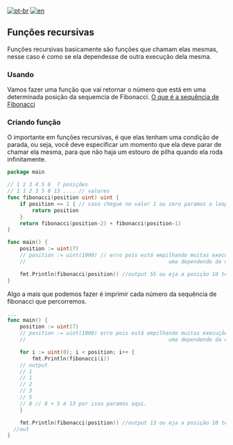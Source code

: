 [![pt-br](https://img.shields.io/badge/language-pt--br-green.svg)](https://github.com/kauemurakami/go-recursive-functions/blob/main/README.pt-br.md)
[![en](https://img.shields.io/badge/language-en-orange.svg)](https://github.com/kauemurakami/go-recursive-functions/blob/main/README.md)

## Funções recursivas
Funções recursivas basicamente são funções que chamam elas mesmas, nesse caso é como se ela dependesse de outra execução dela mesma.  

### Usando
Vamos fazer uma função que vai retornar o número que está em uma determinada posição da sequemcia de Fibonacci.  [O que é a sequência de Fibonacci](https://en.wikipedia.org/wiki/Fibonacci_sequence)  

### Criando função
O importante em funções recursivas, é que elas tenham uma condição de parada, ou seja, você deve especificar um momento que ela deve parar de chamar ela mesma, para que não haja um estouro de pilha quando ela roda infinitamente.  
```go
package main

// 1 2 3 4 5 6  7 posições
// 1 1 2 3 5 8 13 .... // valores
func fibonacci(position uint) uint {
	if position <= 1 { // caso chegue no valor 1 ou zero paramos o loop
		return position
	}
	return fibonacci(position-2) + fibonacci(position-1)
}

func main() {
	position := uint(7)
	// position := uint(1000) // erro pois está empilhando muitas execuções, muita demora e
	//												uma dependendo da outra o que deixa o precess muito pesado

	fmt.Println(fibonacci(position)) //output 55 ou eja a posição 10 tem o valor 55 seguindo a sequência
}
```
Algo a mais que podemos fazer é imprimir cada número da sequência de fibonacci que percorremos.  
```go
...
func main() {
	position := uint(7) 
	// position := uint(1000) erro pois está empilhando muitas execuções,
	//												uma dependendo da outra o que deixa o precess muito pesado

	for i := uint(0); i < position; i++ {
		fmt.Println(fibonacci(i))
    // output
    // 1
    // 1
    // 2
    // 3
    // 5
    // 8 // 8 + 5 é 13 por isso paramos aqui. 
	}

	fmt.Println(fibonacci(position)) //output 13 ou eja a posição 10 tem o valor 55 seguindo a sequência
  //out
}
```

